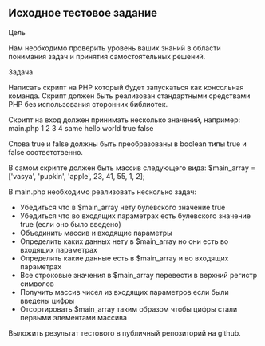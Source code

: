 ## Исходное тестовое задание

Цель

Нам необходимо проверить уровень ваших знаний в области понимания задач и
принятия самостоятельных решений.

Задача

Написать скрипт на PHP который будет запускаться как консольная команда.
Скрипт должен быть реализован стандартными средствами PHP без использования
сторонних библиотек.

Скрипт на вход должен принимать несколько значений, например:
main.php 1 2 3 4 same hello world true false

Слова true и false должны быть преобразованы в boolean типы true и false
соответственно.

В самом скрипте должен быть массив следующего вида:
$main_array = ['vasya', 'pupkin', 'apple', 23, 41, 55, 1, 2];

В main.php необходимо реализовать несколько задач:

- Убедиться что в $main_array нету булевского значение true
- Убедиться что во входящих параметрах есть булевского значение true (если оно
было введено)
- Объединить массив и входящие параметры
- Определить каких данных нету в $main_array но они есть во входящих
параметрах
- Определить какие данные есть в $main_array и во входящих параметрах
- Все строковые значения в $main_array перевести в верхний регистр символов
- Получить массив чисел из входящих параметров если были введены цифры
- Отсортировать $main_array таким образом чтобы цифры стали первыми
элементами массива

Выложить результат тестового в публичный репозиторий на github.